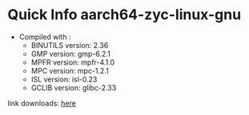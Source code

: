 # Quick Info aarch64-zyc-linux-gnu
* Compiled with :
  * BINUTILS version: 2.36
  * GMP version: gmp-6.2.1
  * MPFR version: mpfr-4.1.0
  * MPC version: mpc-1.2.1
  * ISL version: isl-0.23
  * GCLIB version: glibc-2.33

link downloads: <a href='https://github.com/ZyCromerZ/compiled-gcc/releases/download/vaarch64-zyc-linux-gnu-12.x-gnu-20210429/aarch64-zyc-linux-gnu-12.x-gnu-20210429.tar.gz'>here</a>

